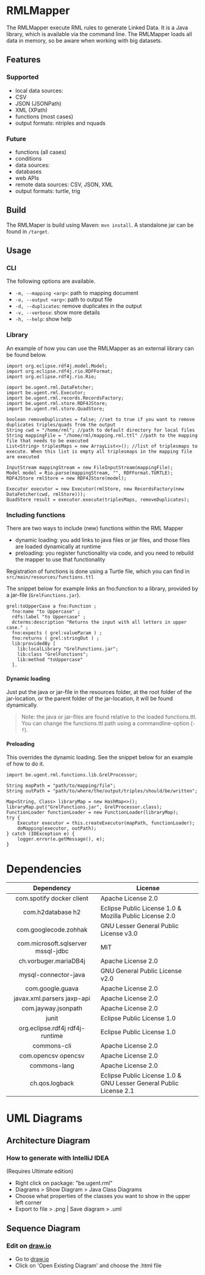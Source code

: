 # RMLMapper

The RMLMapper execute RML rules to generate Linked Data.
It is a Java library, which is available via the command line. 
The RMLMapper loads all data in memory, so be aware when working with big datasets.

## Features

### Supported
- local data sources:
 - CSV
 - JSON (JSONPath)
 - XML (XPath)
- functions (most cases)
- output formats: ntriples and nquads

### Future
- functions (all cases)
- conditions
- data sources:
 - databases
 - web APIs
 - remote data sources: CSV, JSON, XML
- output formats: turtle, trig

## Build
The RMLMaper is build using Maven: `mvn install`.
A standalone jar can be found in `/target`.

## Usage

### CLI
The following options are available.

- `-m, --mapping <arg>`: path to mapping document
- `-o, --output <arg>`: path to output file
- `-d, --duplicates`: remove duplicates in the output
- `-v, --verbose`: show more details
- `-h, --help`: show help

### Library

An example of how you can use the RMLMapper as an external library can be found below.

```
import org.eclipse.rdf4j.model.Model;
import org.eclipse.rdf4j.rio.RDFFormat;
import org.eclipse.rdf4j.rio.Rio;

import be.ugent.rml.DataFetcher;
import be.ugent.rml.Executor;
import be.ugent.rml.records.RecordsFactory;
import be.ugent.rml.store.RDF4JStore;
import be.ugent.rml.store.QuadStore;

boolean removeDuplicates = false; //set to true if you want to remove duplicates triples/quads from the output
String cwd = "/home/rml"; //path to default directory for local files
String mappingFile = "/home/rml/mapping.rml.ttl" //path to the mapping file that needs to be executed
List<String> triplesMaps = new ArrayList<>(); //list of triplesmaps to execute. When this list is empty all triplesmaps in the mapping file are executed

InputStream mappingStream = new FileInputStream(mappingFile);
Model model = Rio.parse(mappingStream, "", RDFFormat.TURTLE);
RDF4JStore rmlStore = new RDF4JStore(model);

Executor executor = new Executor(rmlStore, new RecordsFactory(new DataFetcher(cwd, rmlStore)));
QuadStore result = executor.execute(triplesMaps, removeDuplicates);
```

### Including functions

There are two ways to include (new) functions within the RML Mapper
  * dynamic loading: you add links to java files or jar files, and those files are loaded dynamically at runtime
  * preloading: you register functionality via code, and you need to rebuild the mapper to use that functionality
  
Registration of functions is done using a Turtle file, which you can find in `src/main/resources/functions.ttl`

The snippet below for example links an fno:function to a library, provided by a jar-file (`GrelFunctions.jar`).

```
grel:toUpperCase a fno:Function ;
  fno:name "to Uppercase" ;
  rdfs:label "to Uppercase" ;
  dcterms:description "Returns the input with all letters in upper case." ;
  fno:expects ( grel:valueParam ) ;
  fno:returns ( grel:stringOut ) ;
  lib:providedBy [
    lib:localLibrary "GrelFunctions.jar";
    lib:class "GrelFunctions";
    lib:method "toUppercase"
  ].
```

#### Dynamic loading

Just put the java or jar-file in the resources folder,
at the root folder of the jar-location,
or the parent folder of the jar-location,
it will be found dynamically.

> Note: the java or jar-files are found relative to the loaded functions.ttl.
You can change the functions.ttl path using a commandline-option (`-f`).

#### Preloading

This overrides the dynamic loading.
See the snippet below for an example of how to do it.

```
import be.ugent.rml.functions.lib.GrelProcessor;

String mapPath = "path/to/mapping/file";
String outPath = "path/to/where/the/output/triples/should/be/written";

Map<String, Class> libraryMap = new HashMap<>();
libraryMap.put("GrelFunctions.jar", GrelProcessor.class);
FunctionLoader functionLoader = new FunctionLoader(libraryMap);
try {
    Executor executor = this.createExecutor(mapPath, functionLoader);
    doMapping(executor, outPath);
} catch (IOException e) {
    logger.error(e.getMessage(), e);
}
```

# Dependencies

|             Dependency             | License                                                            |
|:----------------------------------:|--------------------------------------------------------------------|
| com.spotify docker client          | Apache License 2.0                                                 |
| com.h2database h2                  | Eclipse Public License 1.0 & Mozilla Public License 2.0            |
| com.googlecode.zohhak              | GNU Lesser General Public License v3.0                             |
| com.microsoft.sqlserver mssql-jdbc | MIT                                                                |
| ch.vorbuger.mariaDB4j              | Apache License 2.0                                                 |
| mysql-connector-java               | GNU General Public License v2.0                                    |
| com.google.guava                   | Apache License 2.0                                                 |
| javax.xml.parsers jaxp-api         | Apache License 2.0                                                 |
| com.jayway.jsonpath                | Apache License 2.0                                                 |
| junit                              | Eclipse Public License 1.0                                         |
| org.eclipse.rdf4j rdf4j-runtime    | Eclipse Public License 1.0                                         |
| commons-cli                        | Apache License 2.0                                                 |
| com.opencsv opencsv                | Apache License 2.0                                                 |
| commons-lang                       | Apache License 2.0                                                 |
| ch.qos.logback                     | Eclipse Public License 1.0 & GNU Lesser General Public License 2.1 |

# UML Diagrams

## Architecture Diagram
### How to generate with IntelliJ IDEA
(Requires Ultimate edition)

* Right click on package: "be.ugent.rml"
* Diagrams > Show Diagram > Java Class Diagrams
* Choose what properties of the classes you want to show in the upper left corner
* Export to file > .png  | Save diagram > .uml

## Sequence Diagram
### Edit on [draw.io](https://www.draw.io)
* Go to [draw.io](https://www.draw.io)
* Click on 'Open Existing Diagram' and choose the .html file